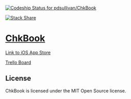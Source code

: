 [ ![Codeship Status for pdsullivan/ChkBook](https://codeship.com/projects/22df89d0-5667-0132-185d-22e6be3a6f3f/status)](https://codeship.com/projects/49546)

[![Stack Share](http://img.shields.io/badge/tech-stack-0690fa.svg?style=flat)](http://stackshare.io/pdsullivan/chkbook-app)




[ChkBook](http://pdsullivan.github.io/ChkBook/)
=======

[Link to iOS App Store](https://itunes.apple.com/us/app/chkbook/id927749479?ls=1&mt=8)

[Trello Board](https://trello.com/b/e9qm7kKX)

## License

ChkBook is licensed under the MIT Open Source license.
